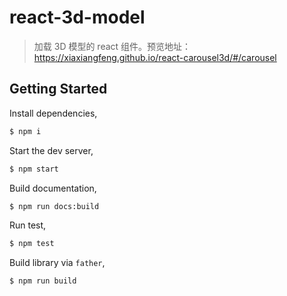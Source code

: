 # react-3d-model

> 加载 3D 模型的 react 组件。预览地址：https://xiaxiangfeng.github.io/react-carousel3d/#/carousel

## Getting Started

Install dependencies,

```bash
$ npm i
```

Start the dev server,

```bash
$ npm start
```

Build documentation,

```bash
$ npm run docs:build
```

Run test,

```bash
$ npm test
```

Build library via `father`,

```bash
$ npm run build
```
